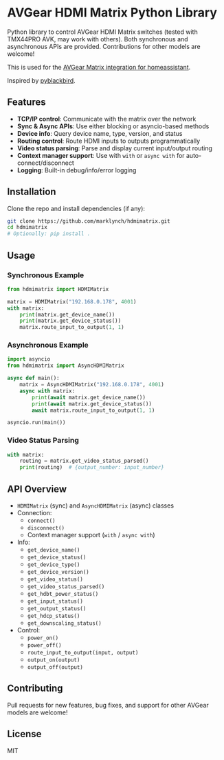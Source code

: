 
# AVGear HDMI Matrix Python Library

Python library to control AVGear HDMI Matrix switches (tested with TMX44PRO AVK, may work with others). Both synchronous and asynchronous APIs are provided. Contributions for other models are welcome!

This is used for the [AVGear Matrix integration for homeassistant](https://github.com/marklynch/hass-avgear-matrix).

Inspired by [pyblackbird](https://github.com/koolsb/pyblackbird/).

## Features

- **TCP/IP control**: Communicate with the matrix over the network
- **Sync & Async APIs**: Use either blocking or asyncio-based methods
- **Device info**: Query device name, type, version, and status
- **Routing control**: Route HDMI inputs to outputs programmatically
- **Video status parsing**: Parse and display current input/output routing
- **Context manager support**: Use with `with` or `async with` for auto-connect/disconnect
- **Logging**: Built-in debug/info/error logging

## Installation

Clone the repo and install dependencies (if any):

```bash
git clone https://github.com/marklynch/hdmimatrix.git
cd hdmimatrix
# Optionally: pip install .
```

## Usage

### Synchronous Example

```python
from hdmimatrix import HDMIMatrix

matrix = HDMIMatrix("192.168.0.178", 4001)
with matrix:
    print(matrix.get_device_name())
    print(matrix.get_device_status())
    matrix.route_input_to_output(1, 1)
```

### Asynchronous Example

```python
import asyncio
from hdmimatrix import AsyncHDMIMatrix

async def main():
    matrix = AsyncHDMIMatrix("192.168.0.178", 4001)
    async with matrix:
        print(await matrix.get_device_name())
        print(await matrix.get_device_status())
        await matrix.route_input_to_output(1, 1)

asyncio.run(main())
```

### Video Status Parsing

```python
with matrix:
    routing = matrix.get_video_status_parsed()
    print(routing)  # {output_number: input_number}
```

## API Overview

- `HDMIMatrix` (sync) and `AsyncHDMIMatrix` (async) classes
- Connection:
  - `connect()`
  - `disconnect()`
  - Context manager support (`with` / `async with`)
- Info:
  - `get_device_name()`
  - `get_device_status()`
  - `get_device_type()`
  - `get_device_version()`
  - `get_video_status()`
  - `get_video_status_parsed()`
  - `get_hdbt_power_status()`
  - `get_input_status()`
  - `get_output_status()`
  - `get_hdcp_status()`
  - `get_downscaling_status()`
- Control:
  - `power_on()`
  - `power_off()`
  - `route_input_to_output(input, output)`
  - `output_on(output)`
  - `output_off(output)`

## Contributing

Pull requests for new features, bug fixes, and support for other AVGear models are welcome!

## License

MIT
